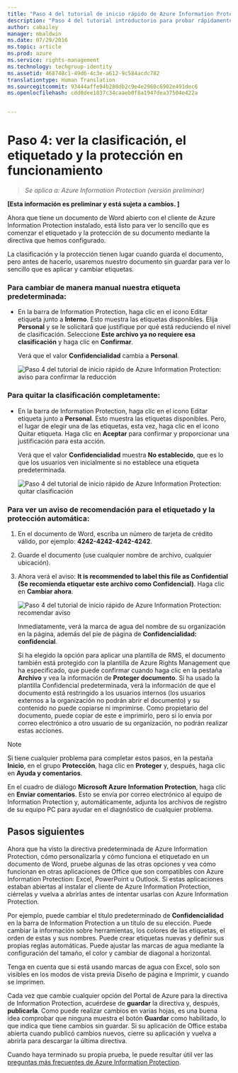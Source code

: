 ```yaml
---
title: "Paso 4 del tutorial de inicio rápido de Azure Information Protection | Azure Rights Management"
description: "Paso 4 del tutorial introductorio para probar rápidamente Microsoft Azure Information Protection para su organización, que contiene solo 4 pasos que deberían tardar menos de 15 minutos."
author: cabailey
manager: mbaldwin
ms.date: 07/29/2016
ms.topic: article
ms.prod: azure
ms.service: rights-management
ms.technology: techgroup-identity
ms.assetid: 468748c1-49d6-4c3e-a612-9c584acdc782
translationtype: Human Translation
ms.sourcegitcommit: 93444affe94b280db2c9e4e2960c6902e491dec6
ms.openlocfilehash: cdd8dee1837c34caaeb0f8a1947dea37504e422a


---
```


# Paso 4: ver la clasificación, el etiquetado y la protección en funcionamiento 

>*Se aplica a: Azure Information Protection (versión preliminar)*

**[Esta información es preliminar y está sujeta a cambios. ]**

Ahora que tiene un documento de Word abierto con el cliente de Azure Information Protection instalado, está listo para ver lo sencillo que es comenzar el etiquetado y la protección de su documento mediante la directiva que hemos configurado.

La clasificación y la protección tienen lugar cuando guarda el documento, pero antes de hacerlo, usaremos nuestro documento sin guardar para ver lo sencillo que es aplicar y cambiar etiquetas.

### Para cambiar de manera manual nuestra etiqueta predeterminada:

- En la barra de Information Protection, haga clic en el icono Editar etiqueta junto a **Interno**. Esto muestra las etiquetas disponibles. Elija **Personal** y se le solicitará que justifique por qué está reduciendo el nivel de clasificación. Seleccione **Este archivo ya no requiere esa clasificación** y haga clic en **Confirmar**.  

    Verá que el valor **Confidencialidad** cambia a **Personal**.

    ![Paso 4 del tutorial de inicio rápido de Azure Information Protection: aviso para confirmar la reducción](../media/confirm-lowering.png)

### Para quitar la clasificación completamente:

- En la barra de Information Protection, haga clic en el icono Editar etiqueta junto a **Personal**. Esto muestra las etiquetas disponibles. Pero, el lugar de elegir una de las etiquetas, esta vez, haga clic en el icono Quitar etiqueta. Haga clic en **Aceptar** para confirmar y proporcionar una justificación para esta acción.  

    Verá que el valor **Confidencialidad** muestra **No establecido**, que es lo que los usuarios ven inicialmente si no establece una etiqueta predeterminada.

    ![Paso 4 del tutorial de inicio rápido de Azure Information Protection: quitar clasificación](../media/sensitivity-not-set.png)


### Para ver un aviso de recomendación para el etiquetado y la protección automática:

1. En el documento de Word, escriba un número de tarjeta de crédito válido, por ejemplo: **4242-4242-4242-4242**. 

2. Guarde el documento (use cualquier nombre de archivo, cualquier ubicación). 

3. Ahora verá el aviso: **It is recommended to label this file as Confidential (Se recomienda etiquetar este archivo como Confidencial)**. Haga clic en **Cambiar ahora**.

    ![Paso 4 del tutorial de inicio rápido de Azure Information Protection: recomendar aviso](../media/change-now.png)

    Inmediatamente, verá la marca de agua del nombre de su organización en la página, además del pie de página de **Confidencialidad: confidencial**. 

    Si ha elegido la opción para aplicar una plantilla de RMS, el documento también está protegido con la plantilla de Azure Rights Management que ha especificado, que puede confirmar cuando haga clic en la pestaña **Archivo** y vea la información de **Proteger documento**. Si ha usado la plantilla Confidencial predeterminada, verá la información de que el documento está restringido a los usuarios internos (los usuarios externos a la organización no podrán abrir el documento) y su contenido no puede copiarse ni imprimirse. Como propietario del documento, puede copiar de este e imprimirlo, pero si lo envía por correo electrónico a otro usuario de su organización, no podrán realizar estas acciones.

> [!NOTE]
>Si tiene cualquier problema para completar estos pasos, en la pestaña **Inicio**, en el grupo **Protección**, haga clic en **Proteger** y, después, haga clic en **Ayuda y comentarios**. 
>
>En el cuadro de diálogo **Microsoft Azure Information Protection**, haga clic en **Enviar comentarios**. Esto se envía por correo electrónico al equipo de Information Protection y, automáticamente, adjunta los archivos de registro de su equipo PC para ayudar en el diagnóstico de cualquier problema.

##  Pasos siguientes

Ahora que ha visto la directiva predeterminada de Azure Information Protection, cómo personalizarla y cómo funciona el etiquetado en un documento de Word, pruebe algunas de las otras opciones y vea cómo funcionan en otras aplicaciones de Office que son compatibles con Azure Information Protection: Excel, PowerPoint u Outlook. Si estas aplicaciones estaban abiertas al instalar el cliente de Azure Information Protection, ciérrelas y vuelva a abrirlas antes de intentar usarlas con Azure Information Protection.

Por ejemplo, puede cambiar el título predeterminado de **Confidencialidad** en la barra de Information Protection a un título de su elección. Puede cambiar la información sobre herramientas, los colores de las etiquetas, el orden de estas y sus nombres. Puede crear etiquetas nuevas y definir sus propias reglas automáticas. Puede ajustar las marcas de agua mediante la configuración del tamaño, el color y cambiar de diagonal a horizontal.

Tenga en cuenta que si está usando marcas de agua con Excel, solo son visibles en los modos de vista previa Diseño de página e Imprimir, y cuando se imprimen.

Cada vez que cambie cualquier opción del Portal de Azure para la directiva de Information Protection, acuérdese de **guardar** la directiva y, después, **publicarla**. Como puede realizar cambios en varias hojas, es una buena idea comprobar que ninguna muestra el botón **Guardar** como habilitado, lo que indica que tiene cambios sin guardar. Si su aplicación de Office estaba abierta cuando publicó cambios nuevos, cierre su aplicación y vuelva a abrirla para descargar la última directiva.

Cuando haya terminado su propia prueba, le puede resultar útil ver las [preguntas más frecuentes de Azure Information Protection](faq.md).




<!--HONumber=Jul16_HO5-->


